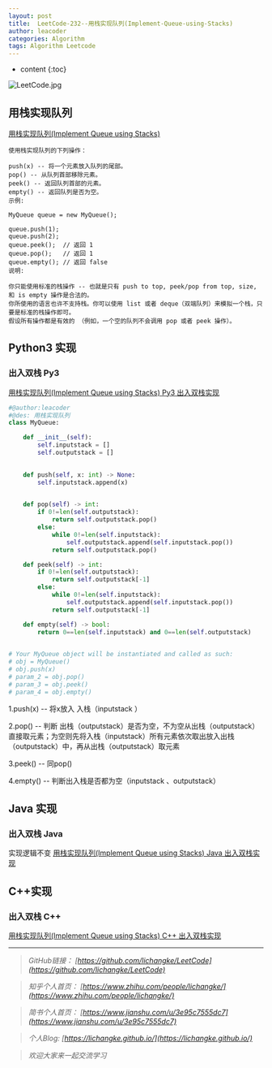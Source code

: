 ```yaml
---
layout: post
title:  LeetCode-232--用栈实现队列(Implement-Queue-using-Stacks)
author: leacoder
categories: Algorithm 
tags: Algorithm Leetcode
---
```


* content
{:toc}


![LeetCode.jpg](https://upload-images.jianshu.io/upload_images/16846478-86ba6be3f8a7c9df.jpg?imageMogr2/auto-orient/strip%7CimageView2/2/w/1240)


## 用栈实现队列

[用栈实现队列(Implement Queue using Stacks)](https://leetcode-cn.com/problems/implement-queue-using-stacks/)

    使用栈实现队列的下列操作：

    push(x) -- 将一个元素放入队列的尾部。
    pop() -- 从队列首部移除元素。
    peek() -- 返回队列首部的元素。
    empty() -- 返回队列是否为空。
    示例:

    MyQueue queue = new MyQueue();

    queue.push(1);
    queue.push(2);  
    queue.peek();  // 返回 1
    queue.pop();   // 返回 1
    queue.empty(); // 返回 false
    说明:

    你只能使用标准的栈操作 -- 也就是只有 push to top, peek/pop from top, size, 和 is empty 操作是合法的。
    你所使用的语言也许不支持栈。你可以使用 list 或者 deque（双端队列）来模拟一个栈，只要是标准的栈操作即可。
    假设所有操作都是有效的 （例如，一个空的队列不会调用 pop 或者 peek 操作）。

## Python3 实现

### 出入双栈 Py3

[用栈实现队列(Implement Queue using Stacks) Py3 出入双栈实现](https://github.com/lichangke/LeetCode/blob/master/232.%20Implement%20Queue%20using%20Stacks/ImplementQueueusingStacks.py)
```python
#@author:leacoder
#@des: 用栈实现队列
class MyQueue:

    def __init__(self):
        self.inputstack = []
        self.outputstack = []
        

    def push(self, x: int) -> None:
        self.inputstack.append(x)
        

    def pop(self) -> int:
        if 0!=len(self.outputstack):
            return self.outputstack.pop()
        else:
            while 0!=len(self.inputstack):     
                self.outputstack.append(self.inputstack.pop())      
            return self.outputstack.pop()        

    def peek(self) -> int:
        if 0!=len(self.outputstack):
            return self.outputstack[-1]
        else:
            while 0!=len(self.inputstack):
                self.outputstack.append(self.inputstack.pop())
            return self.outputstack[-1]

    def empty(self) -> bool:
        return 0==len(self.inputstack) and 0==len(self.outputstack)
        

# Your MyQueue object will be instantiated and called as such:
# obj = MyQueue()
# obj.push(x)
# param_2 = obj.pop()
# param_3 = obj.peek()
# param_4 = obj.empty()
```
1.push(x) -- 将x放入 入栈（inputstack ）

2.pop() --  判断 出栈（outputstack）是否为空，不为空从出栈（outputstack）直接取元素；为空则先将入栈（inputstack）所有元素依次取出放入出栈（outputstack）中，再从出栈（outputstack）取元素

3.peek() -- 同pop()

4.empty() -- 判断出入栈是否都为空（inputstack 、outputstack）

## Java 实现

### 出入双栈 Java

实现逻辑不变
[用栈实现队列(Implement Queue using Stacks) Java  出入双栈实现](https://github.com/lichangke/LeetCode/blob/master/232.%20Implement%20Queue%20using%20Stacks/ImplementQueueusingStacks.java)

## C++实现

### 出入双栈 C++

[用栈实现队列(Implement Queue using Stacks) C++  出入双栈实现](https://github.com/lichangke/LeetCode/blob/master/232.%20Implement%20Queue%20using%20Stacks/ImplementQueueusingStacks.cpp)

----
>*GitHub链接：*
>*[https://github.com/lichangke/LeetCode](https://github.com/lichangke/LeetCode)*

>*知乎个人首页：*
>*[https://www.zhihu.com/people/lichangke/](https://www.zhihu.com/people/lichangke/)*

>*简书个人首页：*
>*[https://www.jianshu.com/u/3e95c7555dc7](https://www.jianshu.com/u/3e95c7555dc7)*

>*个人Blog:*
>*[https://lichangke.github.io/](https://lichangke.github.io/)*

>*欢迎大家来一起交流学习*

